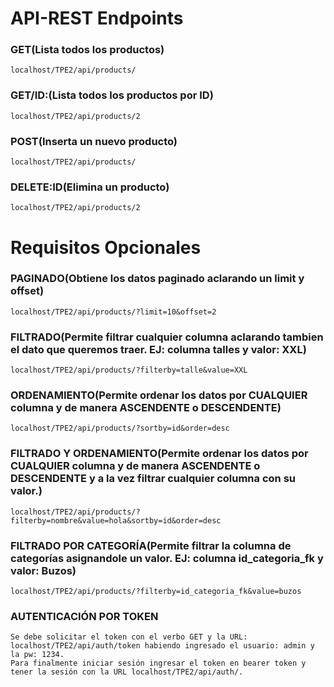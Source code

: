 # API-REST Endpoints 

### GET(Lista todos los productos)

```
localhost/TPE2/api/products/
```

### GET/ID:(Lista todos los productos por ID)

```
localhost/TPE2/api/products/2
```
### POST(Inserta un nuevo producto)

```
localhost/TPE2/api/products/
```
### DELETE:ID(Elimina un producto)

```
localhost/TPE2/api/products/2
```
# Requisitos Opcionales

### PAGINADO(Obtiene los datos paginado aclarando un limit y offset)

```
localhost/TPE2/api/products/?limit=10&offset=2
```
### FILTRADO(Permite filtrar cualquier columna aclarando tambien el dato que queremos traer. EJ: columna talles y valor: XXL)

```
localhost/TPE2/api/products/?filterby=talle&value=XXL
```
### ORDENAMIENTO(Permite ordenar los datos por CUALQUIER columna y de manera ASCENDENTE o DESCENDENTE)

```
localhost/TPE2/api/products/?sortby=id&order=desc
```

### FILTRADO Y ORDENAMIENTO(Permite ordenar los datos por CUALQUIER columna y de manera ASCENDENTE o DESCENDENTE y a la vez filtrar cualquier columna con su valor.)

```
localhost/TPE2/api/products/?filterby=nombre&value=hola&sortby=id&order=desc
```
### FILTRADO POR CATEGORÍA(Permite filtrar la columna de categorías asignandole un valor. EJ: columna id_categoria_fk y valor: Buzos)

```
localhost/TPE2/api/products/?filterby=id_categoria_fk&value=buzos
```
### AUTENTICACIÓN POR TOKEN

```
Se debe solicitar el token con el verbo GET y la URL: localhost/TPE2/api/auth/token habiendo ingresado el usuario: admin y la pw: 1234.
Para finalmente iniciar sesión ingresar el token en bearer token y tener la sesión con la URL localhost/TPE2/api/auth/.
```

